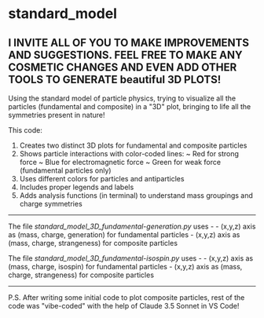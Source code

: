 # standard_model

I INVITE ALL OF YOU TO MAKE IMPROVEMENTS AND SUGGESTIONS. FEEL FREE TO MAKE ANY COSMETIC CHANGES AND EVEN ADD OTHER TOOLS TO GENERATE beautiful 3D PLOTS!
---------------------------------------------------------------------------------------------------------------------
Using the standard model of particle physics, trying to visualize all the particles (fundamental and composite) in a "3D" plot, bringing to life all the symmetries present in nature!

This code:

1. Creates two distinct 3D plots for fundamental and composite particles
2. Shows particle interactions with color-coded lines:
	~ Red for strong force
	~ Blue for electromagnetic force
	~ Green for weak force (fundamental particles only)
3. Uses different colors for particles and antiparticles
4. Includes proper legends and labels
5. Adds analysis functions (in terminal) to understand mass groupings and charge symmetries

---------------------------------------------------------------------------------------------------------------------

The file *standard_model_3D_fundamental-generation.py* uses -
	- (x,y,z) axis as (mass, charge, generation) for fundamental particles
 	- (x,y,z) axis as (mass, charge, strangeness) for composite particles

The file *standard_model_3D_fundamental-isospin.py* uses -
	- (x,y,z) axis as (mass, charge, isospin) for fundamental particles
 	- (x,y,z) axis as (mass, charge, strangeness) for composite particles

---------------------------------------------------------------------------------------------------------------------

P.S. After writing some initial code to plot composite particles, rest of the code was "vibe-coded" with the help of Claude 3.5 Sonnet in VS Code!
